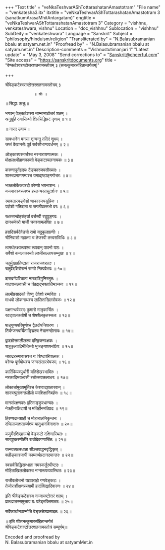 +++
"Text title" = "veNkaTeshvarAShTottarashatanAmastotram"
"File name" = "venkatesha3.itx"
itxtitle = "veNkaTeshvarAShTottarashatanAmastotram 3 (sanatkumArasaMhitAntargatam)"
engtitle = "veNkaTeshvarAShTottarashatanAmastotram 3"
Category = "vishhnu, venkateshwara, vishnu"
Location = "doc_vishhnu"
Sublocation = "vishhnu"
SubDeity = "venkateshwara"
Language = "Sanskrit"
Subject = "philosophy/hinduism/religion"
"Transliterated by" = "N.Balasubramanian bbalu at satyam.net.in"
"Proofread by" = "N.Balasubramanian bbalu at satyam.net.in"
Description-comments = "Vishnustutimanjari 1"
"Latest update" = "May 3, 2008"
"Send corrections to" = "Sanskrit@cheerful.com"
"Site access" = "https://sanskritdocuments.org"
title = "वेण्कटेश्वराष्टोत्तरशतनामस्तोत्रम् ३ (सनत्कुमारसंहितान्तर्गतम्)"

+++
  
 श्रीवेङ्कटेश्वराष्टोत्तरशतनामस्तोत्रम् ३   
  
                 ॥ श्रीः ॥  
  
 ॥ सिद्धाः ऊचुः॥  
  
भगवन् वेङ्कटेशस्य नाम्नामष्टोत्तरं शतम् ।  
अनुब्रूहि दयासिन्धो क्षिप्रसिद्धिप्रदं नृणाम् ॥ १॥  
  
 ॥ नारद उवाच॥  
  
सावधानेन मनसा शृन्वन्तु तदिदं शुभम् ।  
जप्तं वैखानसैः पूर्वं सर्वसौभाग्यवर्धनम् ॥ २॥  
  
ओङ्कारपरमार्थश्च नरनारायणात्मकः ।  
मोक्षलक्ष्मीप्राणकान्तो वेङ्कटाचलनायकः ॥ ३॥  
  
करुणापूर्णहृदयः टेङ्कारजपसौख्यदः ।  
शास्त्रप्रमाणगम्यश्च यमाद्यष्टाङ्गगोचरः ॥ ४॥  
  
भक्तलोकैकवरदो वरेण्यो भयनाशनः ।  
यजमानस्वरूपश्च हस्तन्यस्तसुदर्शनः ॥ ५॥  
  
रमावतारमङ्गेशो णाकारजपसुप्रियः ।  
यज्ञेशो गतिदाता च जगतीवल्लभो वरः ॥ ६॥  
  
रक्षस्सन्दोहसंहर्त्रा वर्चस्वी रघुपुङ्गवः ।  
दानधर्मपरो याजी घनश्यामलविग्रः ॥ ७॥  
  
हरादिसर्वदेवेड्यो रामो यदुकुलाग्रणीः ।  
श्रीनिवासो महात्मा च तेजस्वी तत्त्वसन्निधिः ॥ ८॥  
  
त्वमर्थलक्ष्यरूपश्च रूपवान् पावनो यशः ।  
सर्वेशो कमलाकान्तो लक्ष्मीसल्लापसम्मुखः ॥ ९॥  
  
चतुर्मुखप्रतिष्टाता राजराजवरप्रदः ।  
चतुर्वेदशिरोरत्नं रमणो नित्यवैभवः ॥ १०॥  
  
दासवर्गपरित्राता नारदादिमुनिस्तुतः ।  
यादवाचलवासी च खिद्यद्भक्तार्तिभञ्जनः ॥ ११॥  
  
लक्ष्मीप्रसादको विष्णुः देवेशो रम्यविग्रः ।  
माधवो लोकनाथश्च लालिताखिलसेवकः ॥ १२॥  
  
यक्षगन्धर्ववरदः कुमारो मातृकार्चितः ।  
रटद्पालकपोषी च शेषशैलकृतस्थलः ॥ १३॥  
  
षाड्गुण्यपरिपूर्णश्च द्वैतदोषनिवारणः ।  
तिर्यग्जन्त्वर्चिताङ्घ्रिश्च नेत्रानन्दोत्सवः ॥ १४॥  
  
द्वादशोत्तमलीलश्च दरिद्रजनरक्षकः ।  
शत्रुकृत्यादिभीतिघ्नो भुजङ्गशयनप्रियः ॥ १५॥  
  
जाग्रद्रहस्यावासश्च यः शिष्टपरिपालकः ।  
वरेण्यः पूर्णबोधश्च जन्मसंसारभेषजम् ॥ १६॥  
  
कार्तिकेयवपुर्धारी यतिशेखरभावितः ।  
नरकादिभयध्वंसी रथोत्सवकलाधरः ॥ १७॥  
  
लोकार्चामुख्यमूर्तिश्च केशवाद्यवतारवान् ।  
शास्त्रश्रुतानन्तलीलो यमशिक्षानिबर्हणः ॥ १८॥  
  
मानसंरक्षणपरः इरिणाङ्कुरधान्यदः ।  
नेत्रहीनाक्षिदायी च मतिहीनमतिप्रदः ॥ १९॥  
  
हिरण्यदानग्राही च मोहजालनिकृन्तनः ।  
दधिलाजाक्षतार्च्यश्च यातुधानविनाशनः ॥ २०॥  
  
यजुर्वेदशिखागम्यो वेङ्कटो दक्षिणास्थितः ।  
सारपुष्करणीतीरे रात्रौदेवगणार्चितः ॥ २१॥  
  
यत्नवत्फलधाता श्रीञ्जपाद्धनवृद्धिकृत् ।  
क्लीङ्कारजापी काम्यार्थप्रदानदयान्तरः ॥ २२॥  
  
स्वसर्वसिद्धिसन्धाता नमस्कर्तुरभीष्टदः ।  
मोहिताखिललोकश्च नानारूपव्यवस्थितः ॥ २३॥  
  
राजीवलोचनो यज्ञवराहो गणवेङ्कटः ।  
तेजोराशीक्षणस्स्वामी हार्दाविद्यादिवारणः ॥ २४॥  
  
इति श्रीवेङ्कटेशस्य नाम्नामष्टोत्तरं शतम् ।  
प्रातःप्रातस्समुत्ताय यः पटेद्भक्तिमान्नरः ॥ २५॥  
  
सर्वेष्टार्थानवाप्नोति वेङ्कतेशप्रसादतः ॥ २६॥  
  
॥ इति श्रीसनत्कुमारसंहितान्तर्गतं  
श्रीवेङ्कटेशाष्टोत्तरशतनामस्तोत्रं सम्पूर्णम्॥  
  
  
Encoded and proofread by  
N. Balasubramanian bbalu at satyamMet.in  
  
